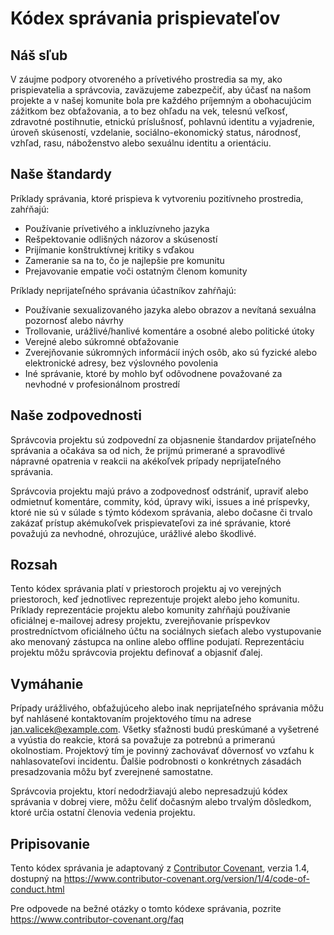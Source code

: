 # Kódex správania prispievateľov

## Náš sľub

V záujme podpory otvoreného a prívetivého prostredia sa my, ako prispievatelia a správcovia, zaväzujeme zabezpečiť, aby účasť na našom projekte a v našej komunite bola pre každého príjemným a obohacujúcim zážitkom bez obťažovania, a to bez ohľadu na vek, telesnú veľkosť, zdravotné postihnutie, etnickú príslušnosť, pohlavnú identitu a vyjadrenie, úroveň skúseností, vzdelanie, sociálno-ekonomický status, národnosť, vzhľad, rasu, náboženstvo alebo sexuálnu identitu a orientáciu.

## Naše štandardy

Príklady správania, ktoré prispieva k vytvoreniu pozitívneho prostredia, zahŕňajú:

* Používanie prívetivého a inkluzívneho jazyka
* Rešpektovanie odlišných názorov a skúseností
* Prijímanie konštruktívnej kritiky s vďakou
* Zameranie sa na to, čo je najlepšie pre komunitu
* Prejavovanie empatie voči ostatným členom komunity

Príklady neprijateľného správania účastníkov zahŕňajú:

* Používanie sexualizovaného jazyka alebo obrazov a nevítaná sexuálna pozornosť alebo návrhy
* Trollovanie, urážlivé/hanlivé komentáre a osobné alebo politické útoky
* Verejné alebo súkromné obťažovanie
* Zverejňovanie súkromných informácií iných osôb, ako sú fyzické alebo elektronické adresy, bez výslovného povolenia
* Iné správanie, ktoré by mohlo byť odôvodnene považované za nevhodné v profesionálnom prostredí

## Naše zodpovednosti

Správcovia projektu sú zodpovední za objasnenie štandardov prijateľného správania a očakáva sa od nich, že prijmú primerané a spravodlivé nápravné opatrenia v reakcii na akékoľvek prípady neprijateľného správania.

Správcovia projektu majú právo a zodpovednosť odstrániť, upraviť alebo odmietnuť komentáre, commity, kód, úpravy wiki, issues a iné príspevky, ktoré nie sú v súlade s týmto kódexom správania, alebo dočasne či trvalo zakázať prístup akémukoľvek prispievateľovi za iné správanie, ktoré považujú za nevhodné, ohrozujúce, urážlivé alebo škodlivé.

## Rozsah

Tento kódex správania platí v priestoroch projektu aj vo verejných priestoroch, keď jednotlivec reprezentuje projekt alebo jeho komunitu. Príklady reprezentácie projektu alebo komunity zahŕňajú používanie oficiálnej e-mailovej adresy projektu, zverejňovanie príspevkov prostredníctvom oficiálneho účtu na sociálnych sieťach alebo vystupovanie ako menovaný zástupca na online alebo offline podujatí. Reprezentáciu projektu môžu správcovia projektu definovať a objasniť ďalej.

## Vymáhanie

Prípady urážlivého, obťažujúceho alebo inak neprijateľného správania môžu byť nahlásené kontaktovaním projektového tímu na adrese [jan.valicek@example.com](mailto:jan.valicek@example.com). Všetky sťažnosti budú preskúmané a vyšetrené a vyústia do reakcie, ktorá sa považuje za potrebnú a primeranú okolnostiam. Projektový tím je povinný zachovávať dôvernosť vo vzťahu k nahlasovateľovi incidentu. Ďalšie podrobnosti o konkrétnych zásadách presadzovania môžu byť zverejnené samostatne.

Správcovia projektu, ktorí nedodržiavajú alebo nepresadzujú kódex správania v dobrej viere, môžu čeliť dočasným alebo trvalým dôsledkom, ktoré určia ostatní členovia vedenia projektu.

## Pripisovanie

Tento kódex správania je adaptovaný z [Contributor Covenant][homepage], verzia 1.4, dostupný na https://www.contributor-covenant.org/version/1/4/code-of-conduct.html

[homepage]: https://www.contributor-covenant.org

Pre odpovede na bežné otázky o tomto kódexe správania, pozrite https://www.contributor-covenant.org/faq